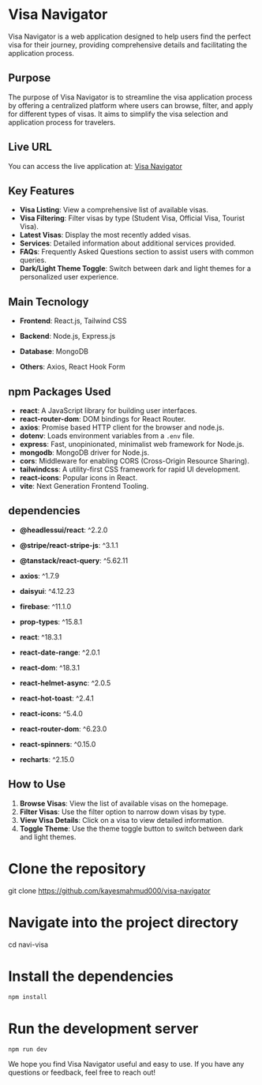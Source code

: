 # Visa Navigator

Visa Navigator is a web application designed to help users find the perfect visa for their journey, providing comprehensive details and facilitating the application process.

## Purpose

The purpose of Visa Navigator is to streamline the visa application process by offering a centralized platform where users can browse, filter, and apply for different types of visas. It aims to simplify the visa selection and application process for travelers.

## Live URL

You can access the live application at: [Visa Navigator](https://navi-visa.web.app/)

## Key Features

- **Visa Listing**: View a comprehensive list of available visas.
- **Visa Filtering**: Filter visas by type (Student Visa, Official Visa, Tourist Visa).
- **Latest Visas**: Display the most recently added visas.
- **Services**: Detailed information about additional services provided.
- **FAQs**: Frequently Asked Questions section to assist users with common queries.
- **Dark/Light Theme Toggle**: Switch between dark and light themes for a personalized user experience.

## Main Tecnology
- **Frontend**: React.js, Tailwind CSS

- **Backend**: Node.js, Express.js

- **Database**: MongoDB

- **Others**: Axios, React Hook Form

## npm Packages Used

- **react**: A JavaScript library for building user interfaces.
- **react-router-dom**: DOM bindings for React Router.
- **axios**: Promise based HTTP client for the browser and node.js.
- **dotenv**: Loads environment variables from a `.env` file.
- **express**: Fast, unopinionated, minimalist web framework for Node.js.
- **mongodb**: MongoDB driver for Node.js.
- **cors**: Middleware for enabling CORS (Cross-Origin Resource Sharing).
- **tailwindcss**: A utility-first CSS framework for rapid UI development.
- **react-icons**: Popular icons in React.
- **vite**: Next Generation Frontend Tooling.

## dependencies

- **@headlessui/react**: ^2.2.0

- **@stripe/react-stripe-js**: ^3.1.1

- **@tanstack/react-query**: ^5.62.11

- **axios**: ^1.7.9

- **daisyui**: ^4.12.23

- **firebase**: ^11.1.0

- **prop-types**: ^15.8.1

- **react**: ^18.3.1

- **react-date-range**: ^2.0.1

- **react-dom**: ^18.3.1

- **react-helmet-async**: ^2.0.5

- **react-hot-toast**: ^2.4.1

- **react-icons:** ^5.4.0

- **react-router-dom**: ^6.23.0

- **react-spinners**: ^0.15.0

- **recharts**: ^2.15.0

## How to Use

1. **Browse Visas**: View the list of available visas on the homepage.
2. **Filter Visas**: Use the filter option to narrow down visas by type.
3. **View Visa Details**: Click on a visa to view detailed information.
4. **Toggle Theme**: Use the theme toggle button to switch between dark and light themes.


# Clone the repository
git clone https://github.com/kayesmahmud000/visa-navigator

# Navigate into the project directory
cd navi-visa

# Install the dependencies
`npm install`

# Run the development server
`npm run dev`


We hope you find Visa Navigator useful and easy to use. If you have any questions or feedback, feel free to reach out!
